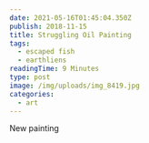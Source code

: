 ```yaml
---
date: 2021-05-16T01:45:04.350Z
publish: 2018-11-15
title: Struggling Oil Painting
tags:
  - escaped fish
  - earthliens
readingTime: 9 Minutes
type: post
image: /img/uploads/img_8419.jpg
categories:
  - art
---
```

New painting